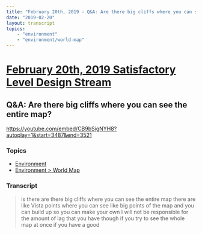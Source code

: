 ```yaml
---
title: "February 20th, 2019 - Q&A: Are there big cliffs where you can see the entire map?"
date: "2019-02-20"
layout: transcript
topics: 
    - "environment"
    - "environment/world-map"
---
```

# [February 20th, 2019 Satisfactory Level Design Stream](../2019-02-20.md)
## Q&A: Are there big cliffs where you can see the entire map?
https://youtube.com/embed/CB9bSigNYH8?autoplay=1&start=3487&end=3521
### Topics
* [Environment](../topics/environment.md)
* [Environment > World Map](../topics/environment/world-map.md)

### Transcript

> is there are there big cliffs where you
> can see the entire map there are like
> Vista points where you can see like big
> points of the map and you can build up
> so you can make your own I will not be
> responsible for the amount of lag that
> you have though if you try to see the
> whole map at once if you have a good

